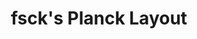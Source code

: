---
layout: layouts/keymapdb_entry.njk
OS: []
keymap_author: fsck
firmware: QMK
hasHomeRowMods: False
hasLetterOnThumb: False
hasVerticalCombos: False
keymap_image: https://i.imgur.com/GOLyPGP.png
imageDate: idk
keyCount: 48
keyboard: Planck
baseLayouts: ["QWERTY"]
languages: ['English']
layerCount: 4
title: "fsck's Planck Layout"
split: False
stagger: ortholinear
summary: 
keymap_url: https://github.com/fsck/qmk_firmware/tree/master/keyboards/planck/keymaps/fsck
writeup: https://github.com/fsck/qmk_firmware/tree/master/keyboards/planck/keymaps/fsck/readme.md
---